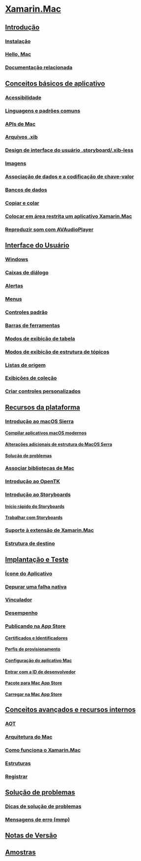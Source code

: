 # [Xamarin.Mac](index.yml)
## [Introdução](get-started/index.md)
### [Instalação](/visualstudio/mac/installation/)
### [Hello, Mac](get-started/hello-mac.md)
### [Documentação relacionada](get-started/related.md)
## [Conceitos básicos de aplicativo](app-fundamentals/index.md)
### [Acessibilidade](app-fundamentals/accessibility.md)
### [Linguagens e padrões comuns](app-fundamentals/patterns.md)
### [APIs de Mac](app-fundamentals/mac-apis.md)
### [Arquivos .xib](app-fundamentals/xib.md)
### [Design de interface do usuário .storyboard/.xib-less](app-fundamentals/xibless-ui.md)
### [Imagens](app-fundamentals/image.md)
### [Associação de dados e a codificação de chave-valor](app-fundamentals/databinding.md)
### [Bancos de dados](app-fundamentals/databases.md)
### [Copiar e colar](app-fundamentals/copy-paste.md)
### [Colocar em área restrita um aplicativo Xamarin.Mac](app-fundamentals/sandboxing.md)
### [Reproduzir som com AVAudioPlayer](app-fundamentals/sounds.md)
## [Interface do Usuário](user-interface/index.md)
### [Windows](user-interface/window.md)
### [Caixas de diálogo](user-interface/dialog.md)
### [Alertas](user-interface/alert.md)
### [Menus](user-interface/menu.md)
### [Controles padrão](user-interface/standard-controls.md)
### [Barras de ferramentas](user-interface/toolbar.md)
### [Modos de exibição de tabela](user-interface/table-view.md)
### [Modos de exibição de estrutura de tópicos](user-interface/outline-view.md)
### [Listas de origem](user-interface/source-list.md)
### [Exibições de coleção](user-interface/collection-view.md)
### [Criar controles personalizados](user-interface/custom-controls.md)
## [Recursos da plataforma](platform/index.md)
### [Introdução ao macOS Sierra](platform/introduction-to-macos-sierra/index.md)
#### [Compilar aplicativos macOS modernos](platform/introduction-to-macos-sierra/modern-cocoa-apps.md)
#### [Alterações adicionais de estrutura do MacOS Serra](platform/introduction-to-macos-sierra/additional-framework-changes.md)
#### [Solução de problemas](platform/introduction-to-macos-sierra/troubleshooting.md)
### [Associar bibliotecas de Mac](platform/binding.md)
### [Introdução ao OpenTK](platform/opentk.md)
### [Introdução ao Storyboards](platform/storyboards/index.md)
#### [Início rápido do Storyboards](platform/storyboards/quickstart.md)
#### [Trabalhar com Storyboards](platform/storyboards/indepth.md)
### [Suporte à extensão de Xamarin.Mac](platform/extensions.md)
### [Estrutura de destino](platform/target-framework.md)
## [Implantação e Teste](deploy-test/index.md)
### [Ícone do Aplicativo](deploy-test/app-icon.md)
### [Depurar uma falha nativa](deploy-test/debugging-native-crash.md)
### [Vinculador](deploy-test/linker.md)
### [Desempenho](deploy-test/performance.md)
### [Publicando na App Store](deploy-test/publishing-to-the-app-store/index.md)
#### [Certificados e Identificadores](deploy-test/publishing-to-the-app-store/certificates-identifiers.md)
#### [Perfis de provisionamento](deploy-test/publishing-to-the-app-store/profiles.md)
#### [Configuração do aplicativo Mac](deploy-test/publishing-to-the-app-store/app-configuration.md)
#### [Entrar com a ID de desenvolvedor](deploy-test/publishing-to-the-app-store/signing.md)
#### [Pacote para Mac App Store](deploy-test/publishing-to-the-app-store/bundling.md)
#### [Carregar na Mac App Store](deploy-test/publishing-to-the-app-store/uploading.md)
## [Conceitos avançados e recursos internos](internals/index.md)
### [AOT](internals/aot.md)
### [Arquitetura do Mac](internals/architecture.md)
### [Como funciona o Xamarin.Mac](internals/how-it-works.md)
### [Estruturas](internals/frameworks.md)
### [Registrar](internals/registrar.md)
## [Solução de problemas](troubleshooting/index.md)
### [Dicas de solução de problemas](troubleshooting/troubleshooting.md)
### [Mensagens de erro (mmp)](troubleshooting/mmp-errors.md)
## [Notas de Versão](https://developer.xamarin.com/releases/mac/)
## [Amostras](samples/index.yml)
